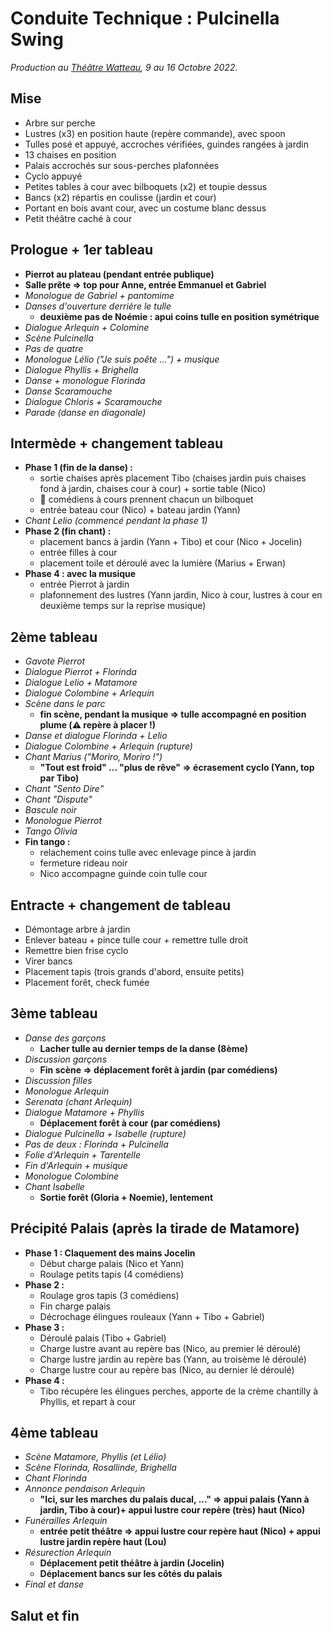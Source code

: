 # Conduite Technique : Pulcinella Swing

_Production au [Théâtre Watteau](https://www.theatreantoinewatteau.fr/), 9 au 16 Octobre 2022._ 

## Mise

- Arbre sur perche
- Lustres (x3) en position haute (repère commande), avec spoon
- Tulles posé et appuyé, accroches vérifiées, guindes rangées à jardin
- 13 chaises en position
- Palais accrochés sur sous-perches plafonnées
- Cyclo appuyé
- Petites tables à cour avec bilboquets (x2) et toupie dessus
- Bancs (x2) répartis en coulisse (jardin et cour)
- Portant en bois avant cour, avec un costume blanc dessus
- Petit théâtre caché à cour

## Prologue + 1er tableau

- **Pierrot au plateau (pendant entrée publique)**
- **Salle prête => top pour Anne, entrée Emmanuel et Gabriel**
- _Monologue de Gabriel + pantomime_
- _Danses d'ouverture derrière le tulle_
  - **deuxième pas de Noémie : apui coins tulle en position symétrique**
- _Dialogue Arlequin + Colomine_
- _Scène Pulcinella_
- _Pas de quatre_
- _Monologue Lélio ("Je suis poête ...") + musique_
- _Dialogue Phyllis + Brighella_
- _Danse + monologue Florinda_
- _Danse Scaramouche_
- _Dialogue Chloris + Scaramouche_
- _Parade (danse en diagonale)_

## Intermède + changement tableau

- **Phase 1 (fin de la danse) :**
  - sortie chaises après placement Tibo (chaises jardin puis chaises fond à jardin, chaises cour à cour) + sortie table (Nico)
  - :bell: comédiens à cours prennent chacun un bilboquet
  - entrée bateau cour (Nico) + bateau jardin (Yann)
- _Chant Lelio (commencé pendant la phase 1)_
- **Phase 2 (fin chant) :**
  - placement bancs à jardin (Yann + Tibo) et cour (Nico + Jocelin)
  - entrée filles à cour
  - placement toile et déroulé avec la lumière (Marius + Erwan)
- **Phase 4 : avec la musique**
  - entrée Pierrot à jardin
  - plafonnement des lustres (Yann jardin, Nico à cour, lustres à cour en deuxième temps sur la reprise musique)

## 2ème tableau

- _Gavote Pierrot_
- _Dialogue Pierrot + Florinda_
- _Dialogue Lelio + Matamore_
- _Dialogue Colombine + Arlequin_
- _Scène dans le parc_
  - **fin scène, pendant la musique => tulle accompagné en position plume (:warning: repère à placer !)**
- _Danse et dialogue Florinda + Lelio_
- _Dialogue Colombine + Arlequin (rupture)_
- _Chant Marius ("Moriro, Moriro !")_
  - **"Tout est froid" ... "plus de rêve" => écrasement cyclo (Yann, top par Tibo)**
- _Chant "Sento Dire"_
- _Chant "Dispute"_
- _Bascule noir_
- _Monologue Pierrot_
- _Tango Olivia_
- **Fin tango :**
  - relachement coins tulle avec enlevage pince à jardin
  - fermeture rideau noir
  - Nico accompagne guinde coin tulle cour

## Entracte + changement de tableau

- Démontage arbre à jardin
- Enlever bateau + pince tulle cour + remettre tulle droit
- Remettre bien frise cyclo
- Virer bancs
- Placement tapis (trois grands d'abord, ensuite petits)
- Placement forêt, check fumée

## 3ème tableau

- _Danse des garçons_
  - **Lacher tulle au dernier temps de la danse (8ème)**
- _Discussion garçons_
  - **Fin scène => déplacement forêt à jardin (par comédiens)**
- _Discussion filles_
- _Monologue Arlequin_
- _Serenata (chant Arlequin)_
- _Dialogue Matamore + Phyllis_
  - **Déplacement forêt à cour (par comédiens)**
- _Dialogue Pulcinella + Isabelle (rupture)_
- _Pas de deux : Florinda + Pulcinella_
- _Folie d'Arlequin + Tarentelle_
- _Fin d'Arlequin + musique_
- _Monologue Colombine_
- _Chant Isabelle_
  - **Sortie forêt (Gloria + Noemie), lentement**

## Précipité Palais (après la tirade de Matamore)

- **Phase 1 : Claquement des mains Jocelin**
  - Début charge palais (Nico et Yann)
  - Roulage petits tapis (4 comédiens)
- **Phase 2 :**
  - Roulage gros tapis (3 comédiens)
  - Fin charge palais
  - Décrochage élingues rouleaux (Yann + Tibo + Gabriel)
- **Phase 3 :**
  - Déroulé palais (Tibo + Gabriel)
  - Charge lustre avant au repère bas (Nico, au premier lé déroulé)
  - Charge lustre jardin au repère bas (Yann, au troisème lé déroulé)
  - Charge lustre cour au repère bas (Nico, au dernier lé déroulé)
- **Phase 4 :**
  - Tibo récupère les élingues perches, apporte de la crème chantilly à Phyllis, et repart à cour

## 4ème tableau

- _Scène Matamore, Phyllis (et Lélio)_
- _Scène Florinda, Rosallinde, Brighella_
- _Chant Florinda_
- _Annonce pendaison Arlequin_
  - **"Ici, sur les marches du palais ducal, ..." => appui palais (Yann à jardin, Tibo à cour)+ appui lustre cour repère (très) haut (Nico)**
- _Funérailles Arlequin_
  - **entrée petit théâtre => appui lustre cour repère haut (Nico) + appui lustre jardin repère haut (Lou)**
- _Résurection Arlequin_
  - **Déplacement petit théâtre à jardin (Jocelin)**
  - **Déplacement bancs sur les côtés du palais**
- _Final et danse_

## Salut et fin
